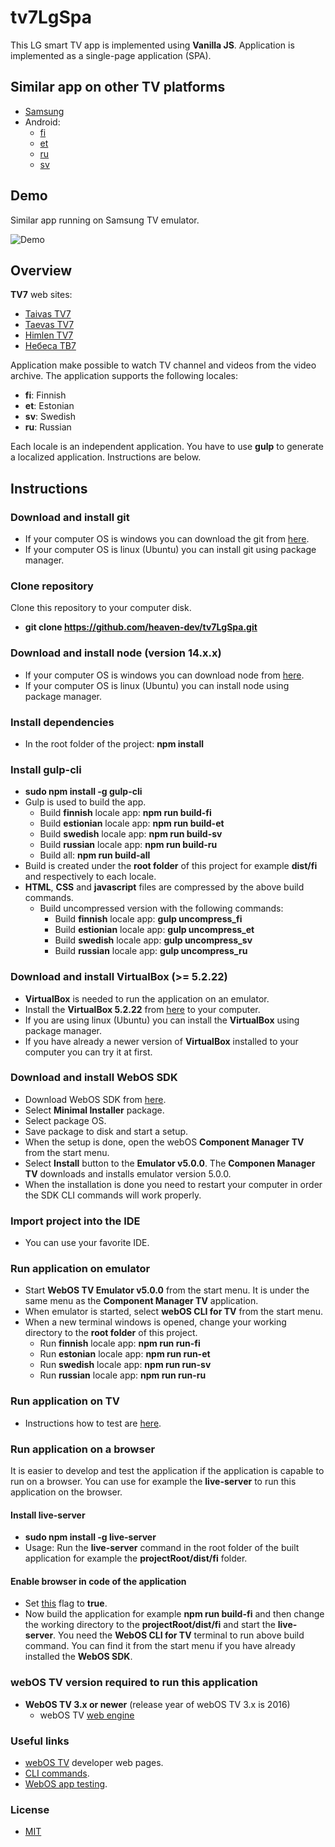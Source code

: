 # tv7LgSpa

This LG smart TV app is implemented using __Vanilla JS__. Application is implemented as a single-page application (SPA).

## Similar app on other TV platforms
  - [Samsung](https://github.com/heaven-dev/tv7SamsungNg)
  - Android:
    - [fi](https://github.com/heaven-dev/taivasTv7Android)
    - [et](https://github.com/heaven-dev/taevasTv7Android)
    - [ru](https://github.com/heaven-dev/nebesaTv7Android)
    - [sv](https://github.com/heaven-dev/himlenTv7Android)

## Demo

Similar app running on Samsung TV emulator.

![Demo](https://github.com/heaven-dev/demo/blob/main/demo/demo.gif)

## Overview

__TV7__ web sites:
  - [Taivas TV7](https://www.tv7.fi/)
  - [Taevas TV7](https://www.tv7.ee/)
  - [Himlen TV7](https://www.himlentv7.se/)
  - [Небеса ТВ7](https://www.nebesatv7.com/)

Application make possible to watch TV channel and videos from the video archive. The application supports the following locales:
  - __fi__: Finnish
  - __et__: Estonian
  - __sv__: Swedish
  - __ru__: Russian

Each locale is an independent application. You have to use __gulp__ to generate a localized application. Instructions are below.

## Instructions

### Download and install git
  - If your computer OS is windows you can download the git from [here](https://git-scm.com/download/win).
  - If your computer OS is linux (Ubuntu) you can install git using package manager.

### Clone repository
Clone this repository to your computer disk.
  - __git clone https://github.com/heaven-dev/tv7LgSpa.git__

### Download and install node (version 14.x.x)
  - If your computer OS is windows you can download node from [here](https://nodejs.org/en/download/).
  - If your computer OS is linux (Ubuntu) you can install node using package manager.

### Install dependencies
  - In the root folder of the project: __npm install__

### Install gulp-cli
  - __sudo npm install -g gulp-cli__
  - Gulp is used to build the app.
    - Build __finnish__ locale app: __npm run build-fi__
    - Build __estionian__ locale app: __npm run build-et__
    - Build __swedish__ locale app: __npm run build-sv__
    - Build __russian__ locale app: __npm run build-ru__
    - Build all: __npm run build-all__
  - Build is created under the __root folder__ of this project for example __dist/fi__ and respectively to each locale.
  - __HTML__, __CSS__ and __javascript__ files are compressed by the above build commands.
    - Build uncompressed version with the following commands:
      - Build __finnish__ locale app: __gulp uncompress_fi__
      - Build __estionian__ locale app: __gulp uncompress_et__
      - Build __swedish__ locale app: __gulp uncompress_sv__
      - Build __russian__ locale app: __gulp uncompress_ru__

### Download and install VirtualBox (>= 5.2.22)
  - __VirtualBox__ is needed to run the application on an emulator.
  - Install the __VirtualBox 5.2.22__ from [here](https://www.virtualbox.org/wiki/Download_Old_Builds_5_2) to your computer.
  - If you are using linux (Ubuntu) you can install the __VirtualBox__ using package manager.
  - If you have already a newer version of __VirtualBox__ installed to your computer you can try it at first.

### Download and install WebOS SDK
  - Download WebOS SDK from [here](http://webostv.developer.lge.com/sdk/installation/).
  - Select __Minimal Installer__ package.
  - Select package OS.
  - Save package to disk and start a setup.
  - When the setup is done, open the webOS __Component Manager TV__ from the start menu.
  - Select __Install__ button to the __Emulator v5.0.0__. The __Componen Manager TV__ downloads and installs emulator version 5.0.0.
  - When the installation is done you need to restart your computer in order the SDK CLI commands will work properly.

### Import project into the IDE
  - You can use your favorite IDE.

### Run application on emulator
  - Start __WebOS TV Emulator v5.0.0__ from the start menu. It is under the same menu as the __Component Manager TV__ application.
  - When emulator is started, select __webOS CLI for TV__ from the start menu. 
  - When a new terminal windows is opened, change your working directory to the __root folder__ of this project.
    - Run __finnish__ locale app: __npm run run-fi__
    - Run __estonian__ locale app: __npm run run-et__
    - Run __swedish__ locale app: __npm run run-sv__
    - Run __russian__ locale app: __npm run run-ru__

### Run application on TV
  - Instructions how to test are [here](https://webostv.developer.lge.com/develop/app-test/).

### Run application on a browser
It is easier to develop and test the application if the application is capable to run on a browser. You can use for example the __live-server__ to run this application on the browser.

#### Install live-server
  - __sudo npm install -g live-server__
  - Usage: Run the __live-server__ command in the root folder of the built application for example the __projectRoot/dist/fi__ folder.
    
#### Enable browser in code of the application
  - Set [this](https://github.com/heaven-dev/tv7LgSpa/blob/master/js/util/constants.js#L3) flag to __true__.
  - Now build the application for example __npm run build-fi__ and then change the working directory to the __projectRoot/dist/fi__ and start the __live-server__. You need the __WebOS CLI for TV__ terminal to run above build command. You can find it from the start menu if you have already installed the __WebOS SDK__.

### webOS TV version required to run this application 
  - __WebOS TV 3.x or newer__ (release year of webOS TV 3.x is 2016)
    - webOS TV [web engine](http://webostv.developer.lge.com/discover/specifications/web-engine/)

### Useful links
  - [webOS TV](http://webostv.developer.lge.com/) developer web pages.
  - [CLI commands](http://webostv.developer.lge.com/sdk/tools/using-webos-tv-cli/).
  - [WebOS app testing](https://webostv.developer.lge.com/develop/app-test/).

### License
 - [MIT](https://github.com/heaven-dev/tv7LgSpa/blob/master/LICENSE.md)

 